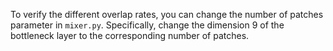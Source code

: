 To verify the different overlap rates, you can change the number of patches parameter in `mixer.py`. Specifically, change the dimension 9 of the bottleneck layer to the corresponding number of patches.
